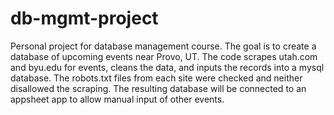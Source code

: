 # db-mgmt-project
Personal project for database management course.
The goal is to create a database of upcoming events near Provo, UT.
The code scrapes utah.com and byu.edu for events, cleans the data, and inputs the records into a mysql database. The robots.txt files from each site were checked and neither disallowed the scraping.
The resulting database will be connected to an appsheet app to allow manual input of other events.
